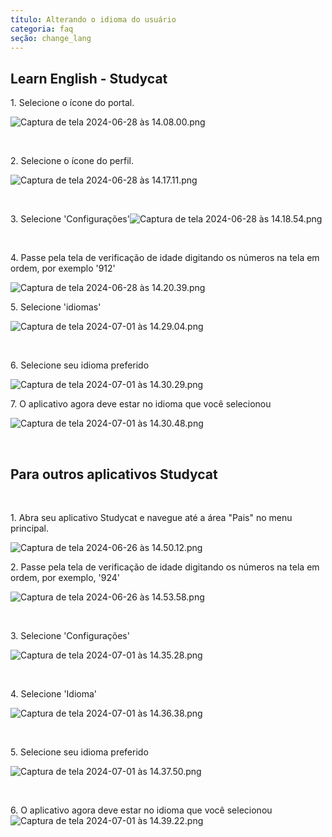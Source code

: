 ```yaml
---
título: Alterando o idioma do usuário
categoria: faq
seção: change_lang
---
```

## Learn English \- Studycat

1\. Selecione o ícone do portal.

![Captura de tela 2024-06-28 às 14.08.00.png](https://help.Studycat.com/hc/article_attachments/34476207796761)

 

2\. Selecione o ícone do perfil.

![Captura de tela 2024-06-28 às 14.17.11.png](https://help.Studycat.com/hc/article_attachments/34476207805465)

 

3\. ​​Selecione 'Configurações'![Captura de tela 2024-06-28 às 14.18.54.png](https://help.Studycat.com/hc/article_attachments/34476197946521)

 

4\. Passe pela tela de verificação de idade digitando os números na tela em ordem, por exemplo '912'

![Captura de tela 2024-06-28 às 14.20.39.png](https://help.Studycat.com/hc/article_attachments/34476207809817)

5\. Selecione 'idiomas'

![Captura de tela 2024-07-01 às 14.29.04.png](https://help.Studycat.com/hc/article_attachments/34476207810969)

 

6\. Selecione seu idioma preferido

​![Captura de tela 2024-07-01 às 14.30.29.png](https://help.Studycat.com/hc/article_attachments/34476197954841)

7\. O aplicativo agora deve estar no idioma que você selecionou

![Captura de tela 2024-07-01 às 14.30.48.png](https://help.Studycat.com/hc/article_attachments/34476207816729)

 

## Para outros aplicativos Studycat

 

1\. Abra seu aplicativo Studycat e navegue até a área "Pais" no menu principal.

![Captura de tela 2024-06-26 às 14.50.12.png](https://help.Studycat.com/hc/article_attachments/34476197959449)

2\. Passe pela tela de verificação de idade digitando os números na tela em ordem, por exemplo, '924'

![Captura de tela 2024-06-26 às 14.53.58.png](https://help.Studycat.com/hc/article_attachments/34476197961241)

 

3\. Selecione 'Configurações'

![Captura de tela 2024-07-01 às 14.35.28.png](https://help.Studycat.com/hc/article_attachments/34476207824025)

 

4\. Selecione 'Idioma'

![Captura de tela 2024-07-01 às 14.36.38.png](https://help.Studycat.com/hc/article_attachments/34476207825689)

 

5\. Selecione seu idioma preferido

![Captura de tela 2024-07-01 às 14.37.50.png](https://help.Studycat.com/hc/article_attachments/34476207831705)

 

6\. O aplicativo agora deve estar no idioma que você selecionou![Captura de tela 2024-07-01 às 14.39.22.png](https://help.Studycat.com/hc/article_attachments/34476197982617)